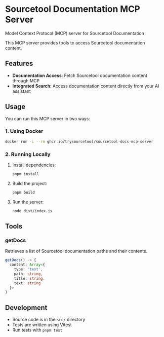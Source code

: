 # Sourcetool Documentation MCP Server

Model Context Protocol (MCP) server for Sourcetool Documentation

This MCP server provides tools to access Sourcetool documentation content.

## Features

- **Documentation Access**: Fetch Sourcetool documentation content through MCP
- **Integrated Search**: Access documentation content directly from your AI assistant

## Usage

You can run this MCP server in two ways:

### 1. Using Docker

```sh
docker run -i --rm ghcr.io/trysourcetool/sourcetool-docs-mcp-server
```

### 2. Running Locally

1. Install dependencies:
   ```sh
   pnpm install
   ```

2. Build the project:
   ```sh
   pnpm build
   ```

3. Run the server:
   ```sh
   node dist/index.js
   ```

## Tools

### getDocs

Retrieves a list of Sourcetool documentation paths and their contents.

```typescript
getDocs() -> {
  content: Array<{
    type: 'text',
    path: string,
    title: string,
    text: string
  }>
}
```

## Development

- Source code is in the `src/` directory
- Tests are written using Vitest
- Run tests with `pnpm test`
